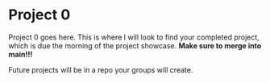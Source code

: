 # Project 0
Project 0 goes here. This is where I will look to find your completed project, which is due the morning of the project showcase. **Make sure to merge into main!!!**
  
Future projects will be in a repo your groups will create.
